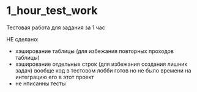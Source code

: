 # 1_hour_test_work
Тестовая работа для задания за 1 час

НЕ сделано:
  - хэширование таблицы (для избежания повторных проходов таблицы)
  - хэширование отдельных строк (для избежания создания лишних задач)
  вообще код в тестовом лобби готов но не было времени на интеграцию его в этот проект
  - не нписанны тесты

